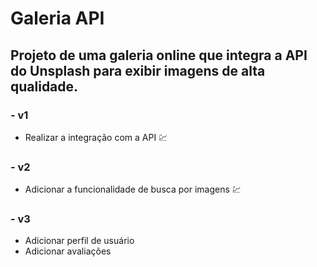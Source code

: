 # Galeria API

## Projeto de uma galeria online que integra a API do Unsplash para exibir imagens de alta qualidade.

### - v1
- Realizar a integração com a API 💹

### - v2
- Adicionar a funcionalidade de busca por imagens 💹

### - v3 
- Adicionar perfil de usuário 
- Adicionar avaliações 